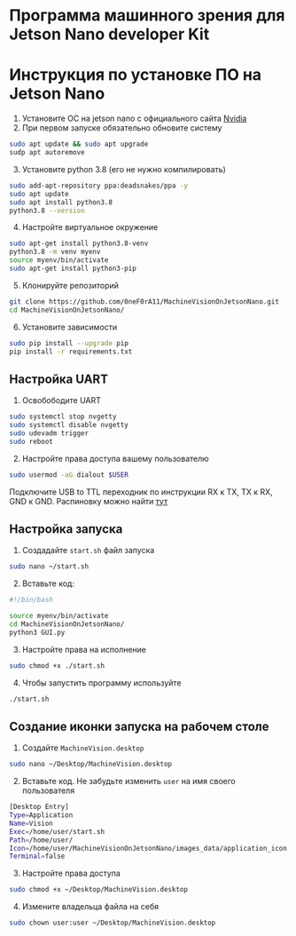 # Программа машинного зрения для Jetson Nano developer Kit

# Инструкция по установке ПО на Jetson Nano
1. Установите ОС на jetson nano с официального сайта [Nvidia](https://developer.nvidia.com/embedded/learn/get-started-jetson-nano-devkit)  
2. При первом запуске обязательно обновите систему
```bash
sudo apt update && sudo apt upgrade
sudp apt autoremove
```
3. Установите python 3.8 (его не нужно компилировать)
```bash
sudo add-apt-repository ppa:deadsnakes/ppa -y
sudo apt update
sudo apt install python3.8
python3.8 --version
```
4. Настройте виртуальное окружение
```bash
sudo apt-get install python3.8-venv
python3.8 -m venv myenv
source myenv/bin/activate
sudo apt-get install python3-pip
```
5. Клонируйте репозиторий
```bash
git clone https://github.com/0neF0rA11/MachineVisionOnJetsonNano.git
cd MachineVisionOnJetsonNano/
```
6. Установите зависимости
```bash
sudo pip install --upgrade pip
pip install -r requirements.txt
```
## Настройка UART
1. Освобободите UART 
```bash
sudo systemctl stop nvgetty
sudo systemctl disable nvgetty
sudo udevadm trigger
sudo reboot
```
2. Настройте права доступа вашему пользователю
```bash
sudo usermod -aG dialout $USER
```
Подключите USB to TTL  переходник по инструкции RX к TX, TX к RX, GND к GND. Распиновку можно найти [тут](https://jetsonhacks.com/nvidia-jetson-nano-2gb-j6-gpio-header-pinout/)
## Настройка запуска 
1. Создадайте `start.sh` файл запуска
```bash
sudo nano ~/start.sh
```  
2. Вставьте код:
```bash
#!/bin/bash

source myenv/bin/activate
cd MachineVisionOnJetsonNano/
python3 GUI.py
```
3. Настройте права на исполнение
```bash
sudo chmod +x ./start.sh
```
4. Чтобы запустить программу используйте
```bash
./start.sh
```
## Создание иконки запуска на рабочем столе
1. Создайте `MachineVision.desktop`
```bash
sudo nano ~/Desktop/MachineVision.desktop
```  
2. Вставьте код. Не забудьте изменить `user` на имя своего пользователя
```bash
[Desktop Entry]
Type=Application
Name=Vision
Exec=/home/user/start.sh
Path=/home/user/
Icon=/home/user/MachineVisionOnJetsonNano/images_data/application_icon.png
Terminal=false
```
3. Настройте права доступа
```bash
sudo chmod +x ~/Desktop/MachineVision.desktop
```
4. Измените владельца файла на себя
```bash
sudo chown user:user ~/Desktop/MachineVision.desktop
```
